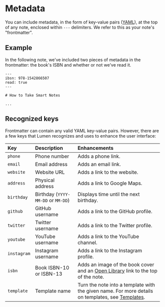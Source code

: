 # Metadata

You can include metadata, in the form of key-value pairs ([YAML](https://yaml.org/)), at the top of any note, enclosed within `---` delimiters. We refer to this as your note's "frontmatter".

## Example

In the following note, we've included two pieces of metadata in the frontmatter: the book's ISBN and whether or not we've read it.

```
---
ibsn: 978-1542866507
read: true
---

# How to Take Smart Notes

...
```

## Recognized keys

Frontmatter can contain any valid YAML key-value pairs. However, there are a few keys that Lumen recognizes and uses to enhance the user interface:

| Key         | Description                        | Enhancements                                                                                                           |
| :---------- | :--------------------------------- | :--------------------------------------------------------------------------------------------------------------------- |
| `phone`     | Phone number                       | Adds a phone link.                                                                                                     |
| `email`     | Email address                      | Adds an email link.                                                                                                    |
| `website`   | Website URL                        | Adds a link to the website.                                                                                            |
| `address`   | Physical address                   | Adds a link to Google Maps.                                                                                            |
| `birthday`  | Birthday (`YYYY-MM-DD` or `MM-DD`) | Displays time until the next birthday.                                                                                 |
| `github`    | GitHub username                    | Adds a link to the GitHub profile.                                                                                     |
| `twitter`   | Twitter username                   | Adds a link to the Twitter profile.                                                                                    |
| `youtube`   | YouTube username                   | Adds a link to the YouTube channel.                                                                                    |
| `instagram` | Instagram username                 | Adds a link to the Instagram profile.                                                                                  |
| `isbn`      | Book ISBN-10 or ISBN-13            | Adds an image of the book cover and an [Open Library](https://openlibrary.org/) link to the top of the note.           |
| `template`  | Template name                      | Turn the note into a template with the given name. For more details on templates, see [Templates](/docs/templates.md). |

